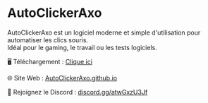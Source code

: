 # AutoClickerAxo

AutoClickerAxo est un logiciel moderne et simple d'utilisation pour automatiser les clics souris.  
Idéal pour le gaming, le travail ou les tests logiciels.

🖥️ Téléchargement : [Clique ici](https://github.com/Ax0-0/AutoClickerAxo/releases)

🌐 Site Web : [AutoClickerAxo.github.io](https://Ax0-0.github.io/AutoClickerAxo)

💬 Rejoignez le Discord : [discord.gg/atwGxzU3Jf](https://discord.gg/atwGxzU3Jf)
